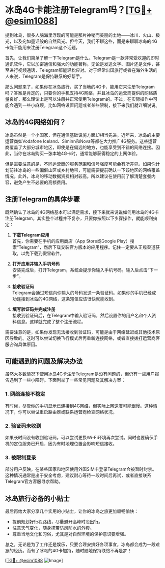 # 冰岛4G卡能注册Telegram吗？[[TG💪+ @esim1088](https://t.me/s/esim1088)]

提到冰岛，很多人脑海里浮现的可能是那片神秘而美丽的土地——冰川、火山、极光，以及宛如童话般的自然风光。但今天，我们不聊这些，而是来聊聊冰岛的4G卡能不能用来注册Telegram这个话题。

首先，让我们简单了解一下Telegram是什么。Telegram是一款非常受欢迎的即时通讯软件，它以加密通信和强大的功能著称。无论是发送文字、图片还是文件，甚至进行视频通话，Telegram都能轻松应对。对于经常出国旅行或者在海外生活的人来说，Telegram是保持联系的好帮手。

那么问题来了，如果你在冰岛旅行，买了当地的4G卡，能用它来注册Telegram吗？答案是肯定的，只要你的手机支持4G网络，并且冰岛的运营商提供的网络质量良好，那么理论上是可以注册并正常使用Telegram的。不过，在实际操作中可能会遇到一些小麻烦，比如网络设置问题或者某些限制，接下来我们就详细说说。

## 冰岛的4G网络如何？

冰岛虽然是一个小国家，但在通信基础设施方面却相当先进。近年来，冰岛的主要运营商如Vodafone Iceland、Siminn和Nova等都在大力推广4G服务。这些运营商覆盖了大部分城市地区，即使是在偏远的地方，也能享受到不错的网络连接。因此，当你在冰岛购买一张本地4G卡时，通常能够获得稳定的上网体验。

但是需要注意的是，不同运营商的服务范围和信号强度可能会有所差异。如果你计划前往冰岛的一些偏僻山区或乡村地带，可能需要提前确认一下该地区的网络覆盖情况。此外，冰岛的移动数据资费相对较高，所以建议在使用前了解清楚套餐内容，避免产生不必要的高额费用。

## 注册Telegram的具体步骤

既然确认了冰岛的4G网络基本可以满足需求，接下来就来说说如何用冰岛的4G卡注册Telegram。其实整个过程并不复杂，只要你按照以下步骤操作，就能顺利搞定：

1. **下载Telegram应用**  
   首先，你需要在手机的应用商店（App Store或Google Play）搜索“Telegram”，然后下载安装官方版本的应用程序。记住一定要从正规渠道获取，以免下载到假冒软件。

2. **打开应用并输入手机号码**  
   安装完成后，打开Telegram，系统会提示你输入手机号码。输入后点击“下一步”。

3. **接收验证码**  
   Telegram会通过短信向你输入的号码发送一条验证码。如果你的手机已经成功连接到冰岛的4G网络，这条短信应该很快就能收到。

4. **填写验证码并完成注册**  
   接收到验证码后，在Telegram中输入验证码，然后设置你的用户名和个人资料信息。这样就完成了整个注册流程。

需要注意的是，如果你发现无法接收到验证码，可能是由于网络延迟或其他技术原因导致的。这时可以尝试切换飞行模式后再重新连接网络，或者直接拨打运营商客服咨询具体原因。

## 可能遇到的问题及解决办法

虽然大多数情况下使用冰岛4G卡注册Telegram是没有问题的，但仍有一些用户报告遇到了一些小障碍。下面列举了一些常见问题及其解决方案：

### 1. 网络连接不稳定
有时候，尽管你的手机显示已连接到4G网络，但实际上网速度可能很慢。这种情况下，你可以尝试重启路由器或联系运营商检查网络状况。

### 2. 验证码未收到
如果长时间没有收到验证码，可以尝试更换Wi-Fi环境再次尝试。同时也要确保手机的定位服务已开启，因为有时地理位置会影响短信接收。

### 3. 被限制登录
部分用户反映，在某些国家和地区使用外国SIM卡登录Telegram会被暂时封禁。这种情况通常是出于安全考虑，建议耐心等待一段时间后再试，或者直接联系Telegram官方客服寻求帮助。

## 冰岛旅行必备的小贴士

最后再给大家分享几个实用的小贴士，让你的冰岛之旅更加顺畅愉快：

- 提前规划好行程路线，尽量避开高峰时段出行。
- 注意天气变化，随身携带防风防水的外套。
- 尊重当地文化和习俗，尤其是对自然环境的保护意识要增强。

总之，无论是为了工作还是娱乐，只要合理安排好各项事宜，冰岛都会成为一段难忘的经历。而有了冰岛的4G卡加持，随时随地保持联络不再是梦！

[[TG💪+ @esim1088](https://t.me/s/esim1088) ![Image](https://i.postimg.cc/4NQfJmqS/Snipaste-2025-05-13-00-14-12.png)]